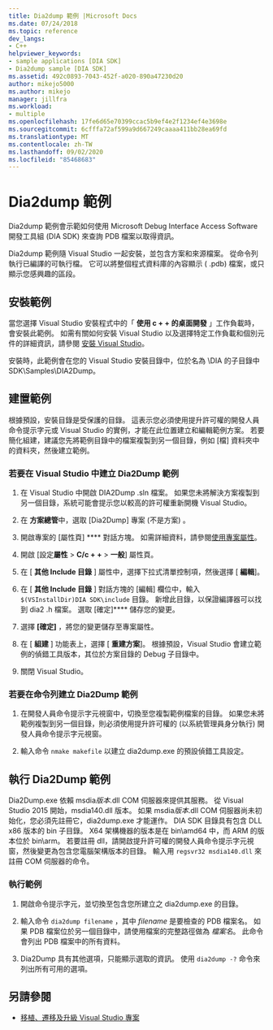 ```yaml
---
title: Dia2dump 範例 |Microsoft Docs
ms.date: 07/24/2018
ms.topic: reference
dev_langs:
- C++
helpviewer_keywords:
- sample applications [DIA SDK]
- Dia2dump sample [DIA SDK]
ms.assetid: 492c0893-7043-452f-a020-890a47230d20
author: mikejo5000
ms.author: mikejo
manager: jillfra
ms.workload:
- multiple
ms.openlocfilehash: 17fe6d65e70399ccac5b9ef4e2f1234ef4e3698e
ms.sourcegitcommit: 6cfffa72af599a9d667249caaaa411bb28ea69fd
ms.translationtype: MT
ms.contentlocale: zh-TW
ms.lasthandoff: 09/02/2020
ms.locfileid: "85468683"
---
```

# <a name="dia2dump-sample"></a>Dia2dump 範例

Dia2dump 範例會示範如何使用 Microsoft Debug Interface Access Software 開發工具組 (DIA SDK) 來查詢 PDB 檔案以取得資訊。

Dia2dump 範例隨 Visual Studio 一起安裝，並包含方案和來源檔案。 從命令列執行已編譯的可執行檔。 它可以將整個程式資料庫的內容顯示 ( .pdb) 檔案，或只顯示您感興趣的區段。

## <a name="install-the-sample"></a>安裝範例

當您選擇 Visual Studio 安裝程式中的「 **使用 c + + 的桌面開發** 」工作負載時，會安裝此範例。 如需有關如何安裝 Visual Studio 以及選擇特定工作負載和個別元件的詳細資訊，請參閱 [安裝 Visual Studio](../../install/install-visual-studio.md)。

安裝時，此範例會在您的 Visual Studio 安裝目錄中，位於名為 \DIA 的子目錄中 SDK\Samples\DIA2Dump。

## <a name="build-the-sample"></a>建置範例

根據預設，安裝目錄是受保護的目錄。 這表示您必須使用提升許可權的開發人員命令提示字元或 Visual Studio 的實例，才能在此位置建立和編輯範例方案。 若要簡化組建，建議您先將範例目錄中的檔案複製到另一個目錄，例如 [檔] 資料夾中的資料夾，然後建立範例。

### <a name="to-build-the-dia2dump-sample-in-visual-studio"></a>若要在 Visual Studio 中建立 Dia2Dump 範例

1. 在 Visual Studio 中開啟 DIA2Dump .sln 檔案。 如果您未將解決方案複製到另一個目錄，系統可能會提示您以較高的許可權重新開機 Visual Studio。

1. 在 **方案總管**中，選取 [Dia2Dump] 專案 (不是方案) 。

1. 開啟專案的 [屬性頁] **** 對話方塊。 如需詳細資料，請參閱[使用專案屬性](/cpp/build/working-with-project-properties)。

1. 開啟 [設定**屬性**  >  **C/c + +**  >  **一般**] 屬性頁。

1. 在 [ **其他 Include 目錄** ] 屬性中，選擇下拉式清單控制項，然後選擇 [ **編輯**]。

1. 在 [ **其他 Include 目錄** ] 對話方塊的 [編輯] 欄位中，輸入 `$(VSInstallDir)DIA SDK\include` 目錄。 新增此目錄，以保證編譯器可以找到 dia2 .h 檔案。 選取 [確定]**** 儲存您的變更。

1. 選擇 **[確定]** ，將您的變更儲存至專案屬性。

1. 在 [ **組建** ] 功能表上，選擇 [ **重建方案**]。 根據預設，Visual Studio 會建立範例的偵錯工具版本，其位於方案目錄的 Debug 子目錄中。

1. 關閉 Visual Studio。

### <a name="to-build-the-dia2dump-sample-at-the-command-line"></a>若要在命令列建立 Dia2Dump 範例

1. 在開發人員命令提示字元視窗中，切換至您複製範例檔案的目錄。 如果您未將範例複製到另一個目錄，則必須使用提升許可權的 (以系統管理員身分執行) 開發人員命令提示字元視窗。

1. 輸入命令 `nmake makefile` 以建立 dia2dump.exe 的預設偵錯工具設定。

## <a name="run-the-dia2dump-sample"></a>執行 Dia2Dump 範例

Dia2Dump.exe 依賴 msdia*版本*.dll COM 伺服器來提供其服務。 從 Visual Studio 2015 開始，msdia140.dll 版本。 如果 msdia*版本*.dll COM 伺服器尚未初始化，您必須先註冊它，dia2dump.exe 才能運作。 DIA SDK 目錄具有包含 DLL x86 版本的 bin 子目錄。 X64 架構機器的版本是在 bin\amd64 中，而 ARM 的版本位於 bin\arm。 若要註冊 dll，請開啟提升許可權的開發人員命令提示字元視窗，然後變更為包含您電腦架構版本的目錄。 輸入用 `regsvr32 msdia140.dll` 來註冊 COM 伺服器的命令。

### <a name="to-run-the-sample"></a>執行範例

1. 開啟命令提示字元，並切換至包含您所建立之 dia2dump.exe 的目錄。

1. 輸入命令 `dia2dump filename` ，其中 *filename* 是要檢查的 PDB 檔案名。 如果 PDB 檔案位於另一個目錄中，請使用檔案的完整路徑做為 *檔案名*。 此命令會列出 PDB 檔案中的所有資料。

1. Dia2Dump 具有其他選項，只能顯示選取的資訊。 使用 `dia2dump -?` 命令來列出所有可用的選項。

## <a name="see-also"></a>另請參閱

- [移植、遷移及升級 Visual Studio 專案](../../porting/port-migrate-and-upgrade-visual-studio-projects.md)
